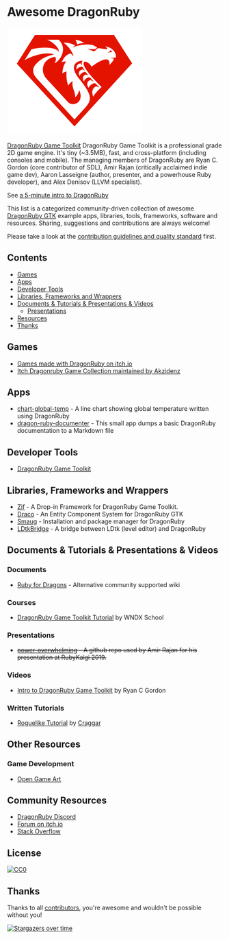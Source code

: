 # Awesome DragonRuby

![](./dragonruby-logo.png)

[DragonRuby Game Toolkit](http://dragonruby.org/toolkit/game) DragonRuby Game Toolkit is a professional grade 2D game engine. It's tiny (~3.5MB), fast, and cross-platform (including consoles and mobile). The managing members of DragonRuby are Ryan C. Gordon (core contributor of SDL), Amir Rajan (critically acclaimed indie game dev), Aaron Lasseigne (author, presenter, and a powerhouse Ruby developer), and Alex Denisov (LLVM specialist).

See [a 5-minute intro to DragonRuby](https://www.youtube.com/embed/DYBRzglsEzU)

This list is a categorized community-driven collection of awesome [DragonRuby GTK](https://dragonruby.org/toolkit/game) example apps, libraries, tools, frameworks, software and resources.
Sharing, suggestions and contributions are always welcome!

Please take a look at the [contribution guidelines and quality standard](https://github.com/awesome-dragonruby/awesome-dragonruby/blob/master/CONTRIBUTING.md) first.

## Contents

  - [Games](#games)
  - [Apps](#apps)
  - [Developer Tools](#developer-tools)
  - [Libraries, Frameworks and Wrappers](#libraries-frameworks-and-wrappers)
  - [Documents & Tutorials & Presentations & Videos](#documents--tutorials--presentations--videos)
    - [Presentations](#presentations)
  - [Resources](#other-resources)
  - [Thanks](#thanks)
  

## Games

* [Games made with DragonRuby on itch.io](https://itch.io/games/tag-dragonruby)
* [Itch Dragonruby Game Collection maintained by Akzidenz](https://itch.io/c/1043933/dragonruby)

## Apps

* [chart-global-temp](https://github.com/jasemagee/chart-global-temp/) - A line chart showing global temperature written using DragonRuby
* [dragon-ruby-documenter](https://github.com/ediathome/dragon-ruby-documenter) - This small app dumps a basic DragonRuby documentation to a Markdown file

## Developer Tools

* [DragonRuby Game Toolkit](https://dragonruby.itch.io/dragonruby-gtk)

## Libraries, Frameworks and Wrappers

* [Zif](https://github.com/danhealy/dragonruby-zif) - A Drop-in Framework for DragonRuby Game Toolkit.
* [Draco](https://github.com/guitsaru/draco) - An Entity Component System for DragonRuby GTK
* [Smaug](https://smaug.dev/) - Installation and package manager for DragonRuby
* [LDtkBridge](https://github.com/LittleB0xes/LDtkBridge) - A bridge between LDtk (level editor) and DragonRuby

## Documents & Tutorials & Presentations & Videos

### Documents

* [Ruby for Dragons](https://ejectdrive.com/Ruby_for_Dragons/) - Alternative community supported wiki

### Courses

* [DragonRuby Game Toolkit Tutorial](http://dragonruby.school) by WNDX School

### Presentations

* <s>[power-overwhelming](https://github.com/amirrajan/power-overwhelming) - A github repo used by Amir Rajan for his presentation at RubyKaigi 2019.</s>

### Videos

* [Intro to DragonRuby Game Toolkit](https://www.youtube.com/watch?v=DYBRzglsEzU) by Ryan C Gordon

### Written Tutorials

* [Roguelike Tutorial](https://github.com/Craggar/dragonruby_tutorials) by [Craggar](https://github.com/Craggar)
 

## Other Resources

### Game Development

* [Open Game Art](https://opengameart.org)

## Community Resources
* [DragonRuby Discord](http://discord.dragonruby.org)
* [Forum on itch.io](https://dragonruby.itch.io/dragonruby-gtk/community)
* [Stack Overflow](https://stackoverflow.com/questions/tagged/dragonruby)

## License

[![CC0](http://mirrors.creativecommons.org/presskit/buttons/88x31/svg/cc-zero.svg)](https://creativecommons.org/publicdomain/zero/1.0/)


## Thanks

Thanks to all [contributors](https://github.com/awesome-dragonruby/awesome-dragonruby/graphs/contributors), you're awesome and wouldn't be possible without you!

[![Stargazers over time](https://starchart.cc/awesome-dragonruby/awesome-dragonruby.svg)](https://starchart.cc/awesome-dragonruby/awesome-dragonruby)
